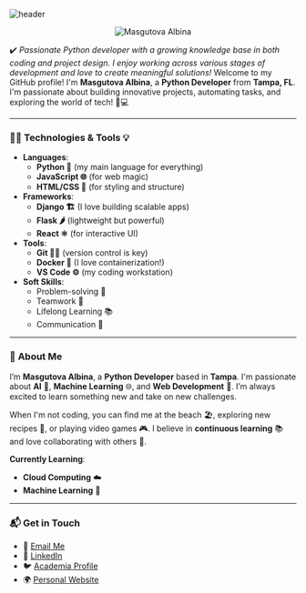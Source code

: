 ![header](https://capsule-render.vercel.app/api?type=waving&color=gradient&customColorList=24&height=200&section=header&text=Hi%20there!&fontAlignY=35&fontSize=60&desc=Welcome%20to%20my%20GitHub&descAlignY=60&descSize=50&animation=twinkling&fontColor=E9E9E9F3&descAlign=60&fontAlign=25)

<p align="center">
  <img title="Masgutova Albina" src="https://readme-typing-svg.herokuapp.com?color=8B5DDF&font=Knewave&size=35&center=true&vCenter=true&lines=Masgutova+Albina;Python+Developer">
</p>

:heavy_check_mark: *Passionate Python developer with a growing knowledge base in both coding and project design. I enjoy working across various stages of development and love to create meaningful solutions!*
Welcome to my GitHub profile! I'm **Masgutova Albina**, a **Python Developer** from **Tampa, FL**. I'm passionate about building innovative projects, automating tasks, and exploring the world of tech! 🚀💻

---

### 🧑‍💻 **Technologies & Tools** 💡
- **Languages**:  
    - **Python 🐍** (my main language for everything)
    - **JavaScript 🌐** (for web magic)
    - **HTML/CSS 🎨** (for styling and structure)
- **Frameworks**:  
    - **Django 🏗️** (I love building scalable apps)
    - **Flask 🌶️** (lightweight but powerful)
    - **React ⚛️** (for interactive UI)
- **Tools**:  
    - **Git 🧑‍💻** (version control is key)
    - **Docker 🐳** (I love containerization!)
    - **VS Code ⚙️** (my coding workstation)
- **Soft Skills**:
    - Problem-solving 🧠
    - Teamwork 🤝
    - Lifelong Learning 📚
    - Communication 💬

---

### 🌱 **About Me**
I’m **Masgutova Albina**, a **Python Developer** based in **Tampa**. I'm passionate about **AI** 🤖, **Machine Learning** 🌐, and **Web Development** 🌟. I’m always excited to learn something new and take on new challenges.

When I'm not coding, you can find me at the beach 🏖️, exploring new recipes 🍝, or playing video games 🎮. I believe in **continuous learning** 📚 and love collaborating with others 💬.

**Currently Learning**:
- **Cloud Computing** ☁️
- **Machine Learning** 🧠

---

### 📬 **Get in Touch**  
- 📧 [Email Me](mailto:appmasgutova@gmail.com)
- 🔗 [LinkedIn](https://www.linkedin.com/in/albina-masgutova/)  
- 🐦 [Academia Profile](https://independent.academia.edu/AlbinaMasgutova)  
- 🌍 [Personal Website](https://yourwebsite.com)

